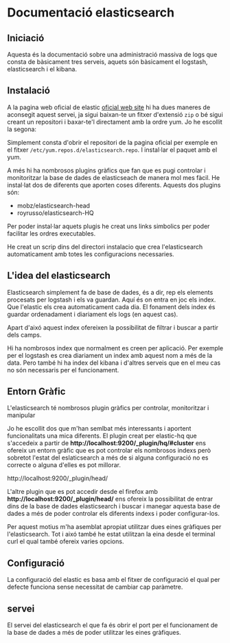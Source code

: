 # Documentació elasticsearch

## Iniciació

Aquesta és la documentació sobre una administració massiva de logs que consta de bàsicament tres serveis, aquets són bàsicament el logstash, elasticsearch i el kibana.


## Instalació

A la pagina web oficial de elastic [oficial web site](https://www.elastic.co/guide/index.html) hi ha dues maneres de aconsegit aquest servei, ja sigui baixan-te un fitxer d'extensió `zip` o bé sigui creant un repositori i baxar-te'l directament amb la ordre yum.
Jo he escollit la segona:

Simplement consta  d'obrir el repositori de la pagina oficial per exemple en el fitxer `/etc/yum.repos.d/elasticsearch.repo`.
I instal·lar el paquet amb el yum.

A més hi ha nombrosos plugins gràfics que fan que es pugi controlar i monitoritzar la base de dades de elasticseach de manera mol mes fàcil.
He instal·lat dos de diferents que aporten coses diferents.
Aquests dos plugins són:

- mobz/elasticsearch-head
- royrusso/elasticsearch-HQ

Per poder instal·lar aquets plugis he creat uns links simbolics per poder facilitar les ordres executables.

He creat un scrip dins del directori instalacio que crea l'elasticsearch automaticament amb totes les configuracions necessaries.


## L'idea del elasticsearch

Elasticsearch simplement fa de base de dades, és a dir, rep els elements procesats per logstash i els va guardan.
Aquí és on entra en joc els index. Que l'elastic els crea automaticament cada dia. El fonament dels index és guardar ordenadament i diariament els logs (en aquest cas). 

Apart d'aixó aquest index ofereixen la possibilitat de filtrar i buscar a partir dels camps.


Hi ha nombrosos index que normalment es creen per aplicació. Per exemple per el logstash es crea diariament un index amb aquest nom a més de la data.
Pero també hi ha index del kibana i d'altres serveis que en el meu cas no són necessaris per el funcionament.


## Entorn Gràfic

L'elasticsearch té nombrosos plugin gràfics per controlar, monitoritzar i manipular

Jo he escollit dos que m'han semlbat més interessants i aportent funcionalitats una mica diferents.
El plugin creat per elastic-hq que s'accedeix a partir de **http://localhost:9200/_plugin/hq/#cluster** ens ofereix un entorn gràfic que es pot controlar els nombrosos indexs però sobretot l'estat del eslaticsearch a més de si alguna configuració no es correcte o alguna d'elles es pot millorar.

http://localhost:9200/_plugin/head/


L'altre plugin que es pot accedir desde el firefox amb **http://localhost:9200/_plugin/head/** ens ofereix la possibilitat de entrar dins de la base de dades elasticsearch i buscar i manegar aquesta base de dades a més de poder controlar els diferents indexs i poder configurar-los.

Per aquest motius m'ha asemblat apropiat utilitzar dues eines gràfiques per l'elasticsearch.
Tot i aixó també he estat utilitzan la eina desde el terminal curl el qual també ofereix varies opcions.

## Configuració

La configuració del elastic es basa amb el fitxer de configuració el qual per defecte funciona sense necessitat de cambiar cap paràmetre.

## servei

El servei del elasticsearch el que fa és obrir el port per el funcionament de la base de dades a més de poder utilitzar les eines gràfiques.
